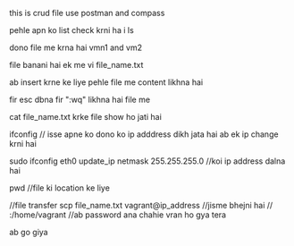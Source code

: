 this is crud  file 
use postman and compass

pehle apn ko list check krni ha i
ls 

dono file me krna hai vmn1 and vm2

file banani hai ek me 
vi file_name.txt

ab insert krne ke liye 
pehle file me content likhna hai

fir esc dbna 
fir ":wq" likhna hai file me 

cat file_name.txt krke file show ho jati hai

ifconfig // isse apne ko dono ko ip adddress dikh jata hai 
ab ek ip change krni hai 

sudo ifconfig eth0 update_ip netmask 255.255.255.0 //koi ip address dalna hai

pwd //file ki location ke liye 

//file transfer 
scp file_name.txt vagrant@ip_address //jisme bhejni hai // :/home/vagrant 
//ab password ana chahie vran ho gya tera

ab go giya 


